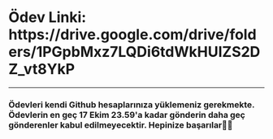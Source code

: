 <h1>Ödev Linki: https://drive.google.com/drive/folders/1PGpbMxz7LQDi6tdWkHUIZS2DZ_vt8YkP</h1>

<hr>
<h3>Ödevleri kendi Github hesaplarınıza yüklemeniz gerekmekte. Ödevlerin en geç 17 Ekim 23.59'a kadar gönderin daha geç gönderenler kabul edilmeyecektir. Hepinize başarılar👋🏻</h3>
